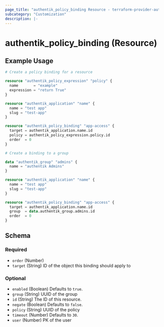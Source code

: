 ```yaml
---
page_title: "authentik_policy_binding Resource - terraform-provider-authentik"
subcategory: "Customization"
description: |-
---
```


# authentik_policy_binding (Resource)

## Example Usage

```terraform
# Create a policy binding for a resource

resource "authentik_policy_expression" "policy" {
  name       = "example"
  expression = "return True"
}

resource "authentik_application" "name" {
  name = "test app"
  slug = "test-app"
}

resource "authentik_policy_binding" "app-access" {
  target = authentik_application.name.id
  policy = authentik_policy_expression.policy.id
  order  = 0
}

# Create a binding to a group

data "authentik_group" "admins" {
  name = "authentik Admins"
}

resource "authentik_application" "name" {
  name = "test app"
  slug = "test-app"
}

resource "authentik_policy_binding" "app-access" {
  target = authentik_application.name.id
  group  = data.authentik_group.admins.id
  order  = 0
}
```

<!-- schema generated by tfplugindocs -->
## Schema

### Required

- `order` (Number)
- `target` (String) ID of the object this binding should apply to

### Optional

- `enabled` (Boolean) Defaults to `true`.
- `group` (String) UUID of the group
- `id` (String) The ID of this resource.
- `negate` (Boolean) Defaults to `false`.
- `policy` (String) UUID of the policy
- `timeout` (Number) Defaults to `30`.
- `user` (Number) PK of the user
